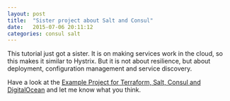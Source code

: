 ```yaml
---
layout: post
title:  "Sister project about Salt and Consul"
date:   2015-07-06 20:11:12
categories: consul salt 
---
```


This tutorial just got a sister.
It is on making services work in the cloud, so this makes it similar to Hystrix. 
But it is not about resilience, but about deployment, configuration management and service discovery. 

Have a look at the [Example Project for Terraform, Salt, Consul and DigitalOcean](https://github.com/ahus1/saltconsul-examples) and let me know what you think.

